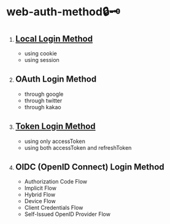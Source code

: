 # web-auth-method🔒🗝️

1. ## [Local Login Method](./local-login/)

   - using cookie
   - using session

2. ## OAuth Login Method

   - through google
   - through twitter
   - through kakao

3. ## [Token Login Method](./token-login/)

   - using only accessToken
   - using both accessToken and refreshToken

4. ## OIDC (OpenID Connect) Login Method

   - Authorization Code Flow
   - Implicit Flow
   - Hybrid Flow
   - Device Flow
   - Client Credentials Flow
   - Self-Issued OpenID Provider Flow
